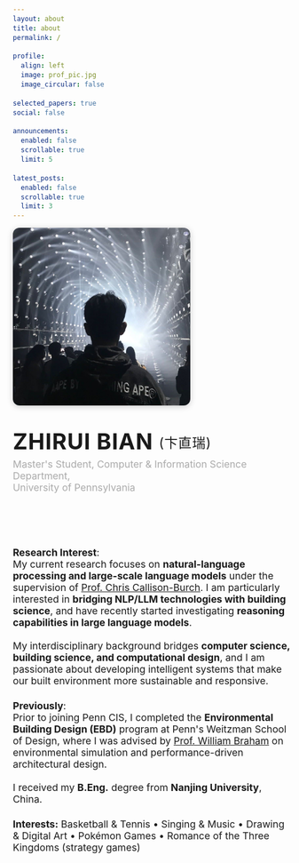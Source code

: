 ```yaml
---
layout: about
title: about
permalink: /

profile:
  align: left
  image: prof_pic.jpg
  image_circular: false

selected_papers: true
social: false

announcements:
  enabled: false
  scrollable: true
  limit: 5

latest_posts:
  enabled: false
  scrollable: true
  limit: 3
---
```


<div style="display: flex; align-items: flex-start; gap: 2.5rem; flex-wrap: wrap;">
  <div style="flex: 0 0 auto; max-width: 320px;">
    <img src="/assets/img/prof_pic.jpg" alt="Zhirui Bian" style="width: 100%; border-radius: 12px; box-shadow: 0 2px 12px #0003;">
  </div>
  <div style="flex: 1 1 320px; min-width: 260px; display: flex; flex-direction: column; justify-content: flex-start;">
    <div style="font-size: 2.5rem; font-weight: bold; letter-spacing: 1px; line-height: 1.1; text-transform: uppercase;">ZHIRUI BIAN <span style="font-size:1.5rem;font-weight:normal;vertical-align:middle;">(卞直瑞)</span></div>
    <div style="font-size: 1.1rem; margin: 0.5rem 0 1.2rem 0; color: #aaa;">Master's Student, Computer & Information Science Department,<br>University of Pennsylvania</div>
    <div style="margin-bottom: 1.2rem;">
      <a href="mailto:bzredk@seas.upenn.edu" style="margin-right: 0.7em;"><i class="fas fa-envelope fa-lg"></i></a>
      <a href="mailto:bzr962166649@gmail.com" style="margin-right: 0.7em;"><i class="fas fa-envelope-open fa-lg"></i></a>
      <a href="https://www.linkedin.com/in/zhirui-bian-65857526b/" target="_blank" style="margin-right: 0.7em;"><i class="fab fa-linkedin fa-lg"></i></a>
      <a href="https://scholar.google.com.hk/citations?user=vmCWvc8AAAAJ&hl=zh-CN" target="_blank"><i class="ai ai-google-scholar-square ai-lg"></i></a>
    </div>
  </div>
</div>

<div style="margin-top:2.5rem;font-size:1.1rem;max-width:800px;">
  <div style="margin-bottom:1.5rem;">
    <b>Research Interest</b>:<br>
    My current research focuses on <b>natural-language processing and large-scale language models</b> under the supervision of <a href="https://www.cis.upenn.edu/~ccb/" target="_blank">Prof. Chris Callison-Burch</a>. I am particularly interested in <b>bridging NLP/LLM technologies with building science</b>, and have recently started investigating <b>reasoning capabilities in large language models</b>.<br><br>
    My interdisciplinary background bridges <b>computer science, building science, and computational design</b>, and I am passionate about developing intelligent systems that make our built environment more sustainable and responsive.
  </div>
  <div style="margin-bottom:1.5rem;">
    <b>Previously</b>:<br>
    Prior to joining Penn CIS, I completed the <b>Environmental Building Design (EBD)</b> program at Penn's Weitzman School of Design, where I was advised by <a href="https://www.design.upenn.edu/people/william-w-braham" target="_blank">Prof. William Braham</a> on environmental simulation and performance-driven architectural design.<br><br>
    I received my <b>B.Eng.</b> degree from <b>Nanjing University</b>, China.
  </div>
  <div><b>Interests:</b> Basketball & Tennis &bull; Singing & Music &bull; Drawing & Digital Art &bull; Pokémon Games &bull; Romance of the Three Kingdoms (strategy games)</div>
</div>

<!-- Research & Publications (selected_papers) will be rendered below by layout -->
